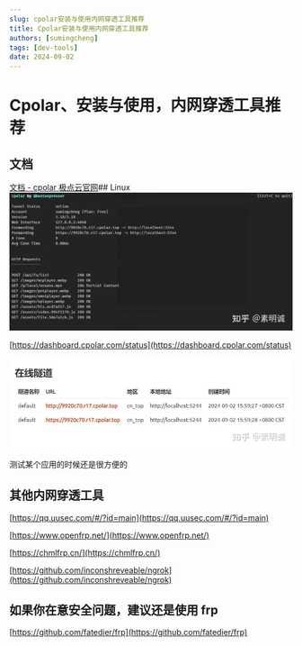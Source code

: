 ```yaml
---
slug: cpolar安装与使用内网穿透工具推荐
title: Cpolar安装与使用内网穿透工具推荐
authors: [sumingcheng]
tags: [dev-tools]
date: 2024-09-02
---
```


# Cpolar、安装与使用，内网穿透工具推荐



 

## 文档  
[文档 - cpolar 极点云官网](https://www.cpolar.com/docs)## Linux  
![da554955143ef192613dfa6663cac2a9](../image/da554955143ef192613dfa6663cac2a9.jpg)

[https://dashboard.cpolar.com/status](https://dashboard.cpolar.com/status)

![82fe33ac0e6c82d56cc579622f40d0c6](../image/82fe33ac0e6c82d56cc579622f40d0c6.jpg)

测试某个应用的时候还是很方便的

  
  
## 其他内网穿透工具  

[https://qq.uusec.com/#/?id=main](https://qq.uusec.com/#/?id=main)

[https://www.openfrp.net/](https://www.openfrp.net/)

[https://chmlfrp.cn/](https://chmlfrp.cn/)

[https://github.com/inconshreveable/ngrok](https://github.com/inconshreveable/ngrok)

## 如果你在意安全问题，建议还是使用 frp  

[https://github.com/fatedier/frp](https://github.com/fatedier/frp)